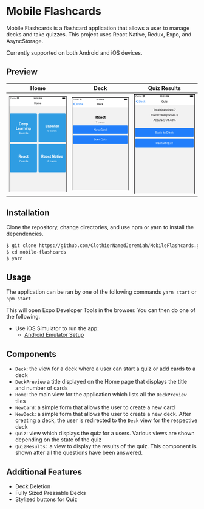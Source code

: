 # Mobile Flashcards

Mobile Flashcards is a flashcard application that allows a user to manage decks and take quizzes. This project uses React Native, Redux, Expo, and AsyncStorage.

Currently supported on both Android and iOS devices.

## Preview
Home | Deck | Quiz Results
:-------------------------:|:-------------------------:|:-------------------------:
![Home](images/home.png) | ![Deck](images/deck.png) | ![Deck](images/quiz-result.png)

## Installation

Clone the repository, change directories, and use npm or yarn to install the dependencies.

```bash
$ git clone https://github.com/ClothierNamedJeremiah/MobileFlashcards.git
$ cd mobile-flashcards
$ yarn
```

## Usage
The application can be ran by one of the following commands `yarn start` or `npm start`

This will open Expo Developer Tools in the browser.  You can then do one of the following.

- Use iOS Simulator to run the app:
  - [Android Emulator Setup](https://docs.expo.io/get-started/installation/)


## Components
* `Deck`: the view for a deck where a user can start a quiz or add cards to a deck
* `DeckPreview` a title displayed on the Home page that displays the title and number of cards
* `Home`: the main view for the application which lists all the `DeckPreview` tiles
* `NewCard`: a simple form that allows the user to create a new card
* `NewDeck`: a simple form that allows the user to create a new deck. After creating a deck, the user is redirected to the `Deck` view for the respective deck
* `Quiz`: view which displays the quiz for a users. Various views are shown depending on the state of the quiz
* `QuizResults:` a view to display the results of the quiz. This component is shown after all the questions have been answered.

## Additional Features
* Deck Deletion
* Fully Sized Pressable Decks
* Stylized buttons for Quiz